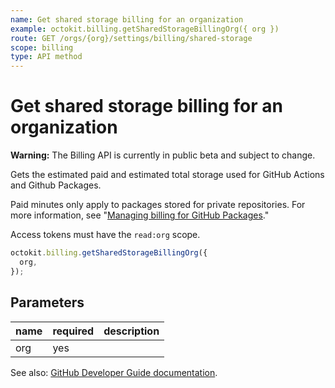 ```yaml
---
name: Get shared storage billing for an organization
example: octokit.billing.getSharedStorageBillingOrg({ org })
route: GET /orgs/{org}/settings/billing/shared-storage
scope: billing
type: API method
---
```


# Get shared storage billing for an organization

**Warning:** The Billing API is currently in public beta and subject to change.

Gets the estimated paid and estimated total storage used for GitHub Actions and Github Packages.

Paid minutes only apply to packages stored for private repositories. For more information, see "[Managing billing for GitHub Packages](https://docs.github.com/github/setting-up-and-managing-billing-and-payments-on-github/managing-billing-for-github-packages)."

Access tokens must have the `read:org` scope.

```js
octokit.billing.getSharedStorageBillingOrg({
  org,
});
```

## Parameters

<table>
  <thead>
    <tr>
      <th>name</th>
      <th>required</th>
      <th>description</th>
    </tr>
  </thead>
  <tbody>
    <tr><td>org</td><td>yes</td><td>

</td></tr>
  </tbody>
</table>

See also: [GitHub Developer Guide documentation](https://developer.github.com/v3/billing/#get-shared-storage-billing-for-an-organization).
